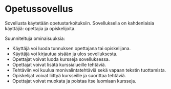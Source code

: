 # Opetussovellus

Sovellusta käytetään opetustarkoituksiin. Sovelluksella on kahdenlaisia käyttäjiä: opettajia ja opiskelijoita.

Suunniteltuja ominaisuuksia:

* Käyttäjä voi luoda tunnuksen opettajana tai opiskelijana.
* Käyttäjä voi kirjautua sisään ja ulos sovelluksesta.
* Opettajat voivat luoda kursseja sovelluksessa.
* Opettajat voivat lisätä kurssialueille tehtäviä.
* Tehtäviin voi kuulua monivalintatehtäviä sekä vapaan tekstin tuottamista.
* Opiskelijat voivat liittyä kursseille ja suorittaa tehtäviä.
* Opettajat voivat muokata ja poistaa itse luomiaan kursseja.
